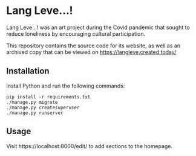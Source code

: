 # Lang Leve...!

Lang Leve...! was an art project during the Covid pandemic that
sought to reduce loneliness by encouraging cultural participation.

This repository contains the source code for its website, as well as
an archived copy that can be viewed on https://langleve.created.today/

## Installation

Install Python and run the following commands:

    pip install -r requirements.txt
    ./manage.py migrate
    ./manage.py createsuperuser
    ./manage.py runserver

## Usage

Visit https://localhost:8000/edit/ to add sections to the homepage.
